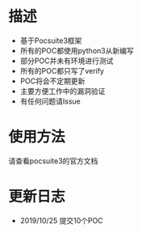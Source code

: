 # 描述
* 基于Pocsuite3框架
* 所有的POC都使用python3从新编写 
* 部分POC并未有环境进行测试
* 所有的POC都只写了verify
* POC将会不定期更新
* 主要方便工作中的漏洞验证
* 有任何问题请Issue

# 使用方法
请查看pocsuite3的官方文档

# 更新日志
* 2019/10/25 提交10个POC
